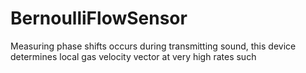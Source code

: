 # BernoulliFlowSensor
Measuring phase shifts occurs during transmitting sound, this device determines local gas velocity vector at very high rates such
